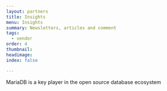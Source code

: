 ```yaml
---
layout: partners
title: Insights
menu: Insights
summary: Newsletters, articles and comment
tags:
  - vendor
order: 4
thumbnail:
headimage:
index: false

---
```


MariaDB is a key player in the open source database ecosystem
